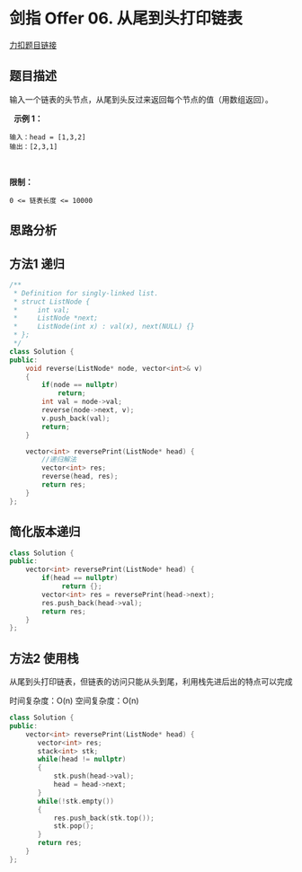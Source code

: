 <p id="从尾到头打印链表"></p>

# 剑指 Offer 06. 从尾到头打印链表

[力扣题目链接](https://leetcode-cn.com/problems/cong-wei-dao-tou-da-yin-lian-biao-lcof/)  


## 题目描述  

输入一个链表的头节点，从尾到头反过来返回每个节点的值（用数组返回）。  

 
**示例 1：**

    输入：head = [1,3,2]
    输出：[2,3,1]
 

**限制：**

    0 <= 链表长度 <= 10000

## 思路分析  



## 方法1 递归  

```cpp
/**
 * Definition for singly-linked list.
 * struct ListNode {
 *     int val;
 *     ListNode *next;
 *     ListNode(int x) : val(x), next(NULL) {}
 * };
 */
class Solution {
public:
    void reverse(ListNode* node, vector<int>& v)
    {
        if(node == nullptr)
            return;
        int val = node->val;
        reverse(node->next, v);
        v.push_back(val);
        return;
    }

    vector<int> reversePrint(ListNode* head) {
        //递归解法
        vector<int> res;
        reverse(head, res);
        return res;
    }
};
```

## 简化版本递归  
```cpp
class Solution {
public:
    vector<int> reversePrint(ListNode* head) {
        if(head == nullptr)
             return {}; 
        vector<int> res = reversePrint(head->next);
        res.push_back(head->val);
        return res;
    }
};
```

## 方法2  使用栈  

从尾到头打印链表，但链表的访问只能从头到尾，利用栈先进后出的特点可以完成  

时间复杂度：O(n)
空间复杂度：O(n)

```cpp
class Solution {
public:
    vector<int> reversePrint(ListNode* head) {
       vector<int> res;
       stack<int> stk;
       while(head != nullptr)
       {
           stk.push(head->val);
           head = head->next;
       }
       while(!stk.empty())
       {
           res.push_back(stk.top());
           stk.pop();
       }
       return res;
    }
};
```